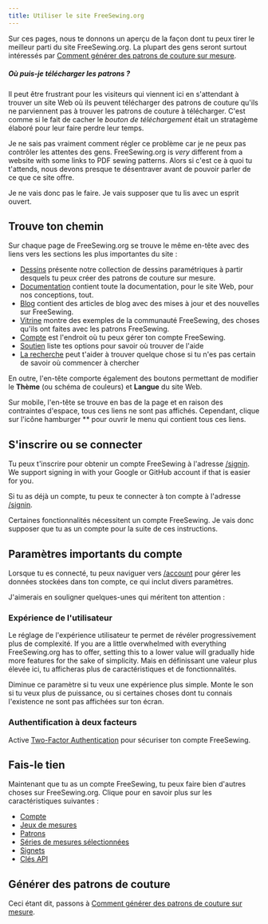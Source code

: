 ```yaml
---
title: Utiliser le site FreeSewing.org
---
```


Sur ces pages, nous te donnons un aperçu de la façon dont tu peux tirer le meilleur parti du site FreeSewing.org. La plupart des gens seront surtout intéressés par [Comment générer des patrons de couture sur mesure](/docs/about/site/draft/).


<Comment by="joost">

##### Où puis-je télécharger les patrons ?

Il peut être frustrant pour les visiteurs qui viennent ici en s'attendant à trouver un site Web où ils peuvent télécharger des patrons de couture qu'ils ne parviennent pas à trouver les patrons de couture à télécharger. C'est comme si le fait de cacher le *bouton de téléchargement* était un stratagème élaboré pour leur faire perdre leur temps.

Je ne sais pas vraiment comment régler ce problème car je ne peux pas contrôler les attentes des gens.
FreeSewing.org is _very_ different from a website with some links to PDF sewing patterns.
Alors si c'est ce à quoi tu t'attends, nous devons presque te désentraver avant de pouvoir parler de ce que ce site offre.

Je ne vais donc pas le faire. Je vais supposer que tu lis avec un esprit ouvert.

</Comment>

## Trouve ton chemin

Sur chaque page de FreeSewing.org se trouve le même en-tête avec des liens vers les sections les plus importantes du site :

- [Dessins](/designs/) présente notre collection de dessins paramétriques à partir desquels tu peux créer des patrons de couture sur mesure.
- [Documentation](/documentation/) contient toute la documentation, pour le site Web, pour nos conceptions, tout.
- [Blog](/blog/) contient des articles de blog avec des mises à jour et des nouvelles sur FreeSewing.
- [Vitrine](/showcase/) montre des exemples de la communauté FreeSewing, des choses qu'ils ont faites avec les patrons FreeSewing.
- [Compte](/account/) est l'endroit où tu peux gérer ton compte FreeSewing.
- [Soutien](/support/) liste tes options pour savoir où trouver de l'aide
- [La recherche](/search/) peut t'aider à trouver quelque chose si tu n'es pas certain de savoir où commencer à chercher

En outre, l'en-tête comporte également des boutons permettant de modifier le **Thème** (ou schéma de couleurs) et **Langue** du site Web.

Sur mobile, l'en-tête se trouve en bas de la page et en raison des contraintes d'espace, tous ces liens ne sont pas affichés. Cependant, clique sur l'icône hamburger ** pour ouvrir le menu qui contient tous ces liens.

## S'inscrire ou se connecter

Tu peux t'inscrire pour obtenir un compte FreeSewing à l'adresse [/signin](/signin/). We support signing in with your Google or GitHub account if that is easier for you.

Si tu as déjà un compte, tu peux te connecter à ton compte à l'adresse [/signin](/signin/).

Certaines fonctionnalités nécessitent un compte FreeSewing. Je vais donc supposer que tu as un compte pour la suite de ces instructions.

## Paramètres importants du compte

Lorsque tu es connecté, tu peux naviguer vers [/account](/account/) pour gérer les données stockées dans ton compte, ce qui inclut divers paramètres.

J'aimerais en souligner quelques-unes qui méritent ton attention :

### Expérience de l'utilisateur

Le réglage de l'expérience utilisateur [](/account/control/) te permet de révéler progressivement plus de complexité. If you are a little overwhelmed with everything FreeSewing.org has to offer, setting this to a lower value will gradually hide more features for the sake of simplicity. Mais en définissant une valeur plus élevée ici, tu afficheras plus de caractéristiques et de fonctionnalités.

Diminue ce paramètre si tu veux une expérience plus simple. Monte le son si tu veux plus de puissance, ou si certaines choses dont tu connais l'existence ne sont pas affichées sur ton écran.

### Authentification à deux facteurs

Active [Two-Factor Authentication](/account/mfa/) pour sécuriser ton compte FreeSewing.

## Fais-le tien

Maintenant que tu as un compte FreeSewing, tu peux faire bien d'autres choses sur FreeSewing.org. Clique pour en savoir plus sur les caractéristiques suivantes :

- [Compte](/docs/about/site/account)
- [Jeux de mesures](/docs/about/site/sets)
- [Patrons](/docs/about/site/patterns)
- [Séries de mesures sélectionnées](/docs/about/site/csets)
- [Signets](/docs/about/site/bookmarks)
- [Clés API](/docs/about/site/apikeys)


## Générer des patrons de couture

Ceci étant dit, passons à [Comment générer des patrons de couture sur mesure](/docs/about/site/draft/).

